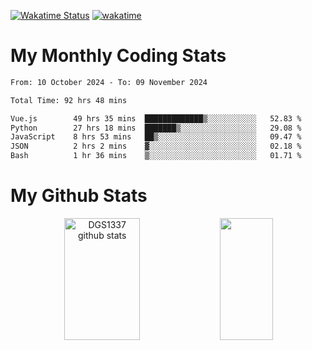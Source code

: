 [![Wakatime Status](https://github.com/noopurphalak/noopurphalak/workflows/wakatime-status-update/badge.svg)](https://github.com/noopurphalak/noopurphalak/actions/workflows/main.yml)
[![wakatime](https://wakatime.com/badge/user/80ace140-ef40-4fdd-b8ed-f3be3d2e1aea.svg)](https://wakatime.com/@80ace140-ef40-4fdd-b8ed-f3be3d2e1aea)

# My Monthly Coding Stats

<!--START_SECTION:waka-->

```txt
From: 10 October 2024 - To: 09 November 2024

Total Time: 92 hrs 48 mins

Vue.js        49 hrs 35 mins  █████████████▒░░░░░░░░░░░   52.83 %
Python        27 hrs 18 mins  ███████▒░░░░░░░░░░░░░░░░░   29.08 %
JavaScript    8 hrs 53 mins   ██▒░░░░░░░░░░░░░░░░░░░░░░   09.47 %
JSON          2 hrs 2 mins    ▓░░░░░░░░░░░░░░░░░░░░░░░░   02.18 %
Bash          1 hr 36 mins    ▒░░░░░░░░░░░░░░░░░░░░░░░░   01.71 %
```

<!--END_SECTION:waka-->

# My Github Stats
<div style="text-align: center;">
  <img width="49%" height="195px" src="https://github-readme-stats-sigma-five.vercel.app/api?username=noopurphalak&show_icons=true&count_private=true&hide_border=true&title_color=ecf2f8&icon_color=0d1117&text_color=FFFFFF&bg_color=0d1117" alt="DGS1337 github stats" />
  <img width="41%" height="195px" src="https://github-readme-stats-sigma-five.vercel.app/api/top-langs/?username=noopurphalak&layout=compact&hide_border=true&title_color=ecf2f8&text_color=FFFFFF&bg_color=0d1117" />
</div>
